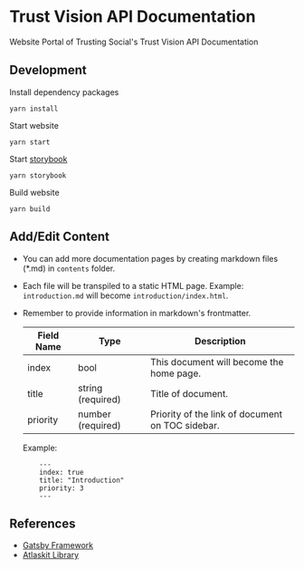 # Trust Vision API Documentation

Website Portal of Trusting Social's Trust Vision API Documentation

## Development 

Install dependency packages

```
yarn install
```

Start website

```
yarn start
```

Start [storybook](https://storybook.js.org/)

```
yarn storybook
```

Build website

```
yarn build
```

## Add/Edit Content

- You can add more documentation pages by creating markdown files (*.md) in `contents` folder.
- Each file will be transpiled to a static HTML page. Example: `introduction.md` will become `introduction/index.html`.
- Remember to provide information in markdown's frontmatter.

    | Field Name | Type              | Description                                     |
    |------------|-------------------|-------------------------------------------------|
    | index      | bool              | This document will become the home page.       |
    | title      | string (required) | Title of document.                               |
    | priority   | number (required) | Priority of the link of document on TOC sidebar. |



    Example:
    ```
        ---
        index: true
        title: "Introduction"
        priority: 3
        ---
    ```

## References

- [Gatsby Framework](https://www.gatsbyjs.org/)
- [Atlaskit Library](https://atlaskit.atlassian.com/)
